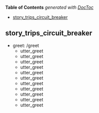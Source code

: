 <!-- START doctoc generated TOC please keep comment here to allow auto update -->
<!-- DON'T EDIT THIS SECTION, INSTEAD RE-RUN doctoc TO UPDATE -->
**Table of Contents**  *generated with [DocToc](https://github.com/thlorenz/doctoc)*

- [story_trips_circuit_breaker](#story_trips_circuit_breaker)

<!-- END doctoc generated TOC please keep comment here to allow auto update -->

## story_trips_circuit_breaker
* greet: /greet
  - utter_greet
  - utter_greet
  - utter_greet
  - utter_greet
  - utter_greet
  - utter_greet
  - utter_greet
  - utter_greet
  - utter_greet
  - utter_greet
  - utter_greet